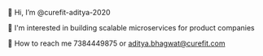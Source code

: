 👋 Hi, I’m @curefit-aditya-2020

👋 I'm interested in building scalable microservices for product companies

👋 How to reach me 7384449875 or aditya.bhagwat@curefit.com

